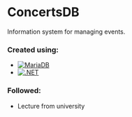 # ConcertsDB

Information system for managing events.

### Created using:
* <a href="https://mariadb.org/"> ![MariaDB](https://img.shields.io/badge/MariaDB-003545.svg?style=for-the-badge&logo=MariaDB&logoColor=white) </a>
* <a href="https://dotnet.microsoft.com/en-us/"> ![.NET](https://img.shields.io/badge/.NET-512BD4.svg?style=for-the-badge&logo=dotnet&logoColor=white) </a>

### Followed:
* Lecture from university
